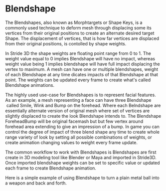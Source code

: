# Blendshape

The Blendshapes, also known as Morphtargets or Shape Keys, is a commonly used technique to deform mesh through displacing some its vertices from their original positions to create an alternate desired target Shape. The displacement of vertices, that is how far vertices are displaced from their original positions, is contolled by shape weights. 

In Stride 3D the shape weights are floating point range from 0 to 1. The weight value equal to 0 implies Blendshape will have no impact, whereas weight value being 1 implies blendshape will have full impact displacing the vertex to maximum. A mesh can have one or multiple blendshapes, weight of each Blendshape at any time dicates impacts of that Blendshape at that point. The weights can be updated every frame to create what's called Blendshape animations.

The highly used use-case for Blendshapes is to represent facial features. As an example, a mesh representing a face can have three Blendshape 
 called Smile, Wink and Bump on the forehead. Where each Belndshape are essentially alternate version of original mesh where set of vertices are slightly displaced to create the look Blendshape intends to. The Blendshape ForeheadBump will be original facemash but but few vertex around forehead area extending to give an impression of a bump. In game you can control the degree of impact of three blend shape any time to create whole range variety of look by setting all possible combinations of weights, or create animation changing values to weight every frame update.

The common workflow to work with Blendshapes is Blendshapes are first create in 3D modeling tool like Blender or Maya and imported in Stride3D. Once imported blendshape weights can be set to specific value or updated each frame to create Blendshape animation.

Here is a simple example of using Blendshape to turn a plain metal ball into a weapon and back and forth. 